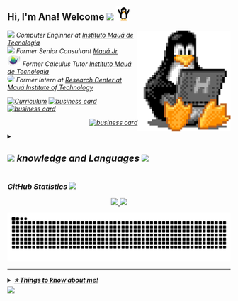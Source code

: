 <h2> Hi, I'm Ana! Welcome  <img src="https://media.giphy.com/media/mGcNjsfWAjY5AEZNw6/giphy.gif" width="50"> <img src="src/linux2.gif" width="30"> </h2>
<img align='right' src="src/Linux1.gif" width="210">


<!-- [![Typing SVG](https://readme-typing-svg.demolab.com?font=Fira+Code&weight=600&pause=1000&color=35E951&width=435&lines=Hi%2C+I'm+Ana!+Welcome)](https://git.io/typing-svg) 
https://readme-typing-svg.demolab.com/demo/?weight=600&color=35E951&lines=Hi%2C+I%27m+Ana!+Welcome -->
<p><em>
<img src="https://media.giphy.com/media/fYSnHlufseco8Fh93Z/giphy.gif" width="30"/>
Computer Enginner at <a href="https://maua.br/"> Instituto Mauá de Tecnologia </a></br> 
<img src="https://github.com/SP-XD/SP-XD/blob/main/images/hyperkitty.gif?raw=true" width="30">
Former Senior Consultant <a href="https://maua.br/">Mauá Jr</a></br> 
<img src="src/animation.gif" width="30">
Former Calculus Tutor <a href="https://mauajr.com/">Instituto Mauá de Tecnologia</a></br>
<img src="https://i.gifer.com/EF93.gif" width="30" style="border-radius: 50%;">
Former Intern at <a href="https://smartcampus.maua.br/"> Research Center at Mauá Institute of Technology </br></a>
	

<p align="left">
  <a href="https://anamarcacini.github.io/AnaMarcacini/AnaMarcacini_eng.pdf"><img alt="Curriculum" title="Curriculum" src="https://img.shields.io/badge/-Curriculum-f25c9b?style=for-the-badge&logo=docusaurus&logoColor=white"/></a>
  <a href="https://anamarcacini.github.io/Cartao-de-Contato/"><img alt="business card" title="business card" src="https://img.shields.io/badge/-business%20card-eb6586?style=for-the-badge&logoColor=white"/></a>
  <a href="https://www.linkedin.com/in/ana-helena/"><img alt="business card" title="business card" src="https://img.shields.io/badge/-LinkedIn-ff398e?style=for-the-badge&logoColor=white"/></a>
</p>
<p align="right">
  <a href="https://www.linkedin.com/in/ana-helena/"><img alt="business card" title="business card" src="https://img.shields.io/github/followers/anamarcacini?label=follow&style=social"/></a>
</p>

<!-- carrd -->

<details>
  <summary> <h2> <img src="https://media2.giphy.com/media/QssGEmpkyEOhBCb7e1/giphy.gif?cid=ecf05e47a0n3gi1bfqntqmob8g9aid1oyj2wr3ds3mg700bl&rid=giphy.gif" width="20" > knowledge and Languages <img src="https://media4.giphy.com/media/LHZyixOnHwDDy/giphy.gif?cid=790b7611c333e2e3dc9f05de1d51523572065e97ec7f77a6&rid=giphy.gif&ct=g" width="40" ></h2>
 </summary>

<!-- https://img.shields.io/badge/<nome_escrito>-<cor_de_fundo?style=for-the-badge&logo=<nome_logo)&logoColor=<cor_do_logo>" target="_blank">
https://www.linkedin.com/pulse/como-criar-badges-figurinhas-personalizadas-github-giacomelli/
https://img.shields.io/badge/<texto_cor_1>-<texto_cor_2>-<cor>?style=for-the-badge
<nome_logo> -> https://simpleicons.org/
-->
<details>
  <summary> <h3> Languages [click here]</h3>
 </summary>

<!-- ### Languages -->
<img src="https://img.shields.io/badge/Python-FFD43B?style=for-the-badge&logo=python&logoColor=blue" target="_blank"/>
<img src="https://img.shields.io/badge/MySQL-005C84?style=for-the-badge&logo=mysql&logoColor=white" target="_blank"/>
<img src="https://img.shields.io/badge/SQLite-07405E?style=for-the-badge&logo=sqlite&logoColor=white" target="_blank"/>
<img src="https://img.shields.io/badge/PostgreSQL-316192?style=for-the-badge&logo=postgresql&logoColor=white" target="_blank"/>
<img src="https://img.shields.io/badge/C-00599C?style=for-the-badge&logo=c&logoColor=white" target="_blank"/>
<img src="https://img.shields.io/badge/Java-ED8B00?style=for-the-badge&logo=java&logoColor=white" target="_blank"/>
<img src="https://img.shields.io/badge/javascript-%23323330.svg?style=for-the-badge&logo=javascript&logoColor=%23F7DF1E" target="_blank"/>
<img src="https://img.shields.io/badge/TypeScript-3178c6?style=for-the-badge&logo=TypeScript&logoColor=white" target="_blank"/>
<img src="https://img.shields.io/badge/-Go-05122A?style=for-the-badge&logo=go"/>
<img src="https://img.shields.io/badge/-bash-4EAA25?style=for-the-badge&logo=gnubash&logoColor=white"/>

  </details>
<details>
  <summary> <h3> Frameworks [click here]</h3>
 </summary>

 <!-- https://img.shields.io/badge/Rust-eeeeee?style=for-the-badge&logo=Rust&logoColor=black)  -->

###

<img src="https://img.shields.io/badge/react-%2320232a.svg?style=for-the-badge&logo=react&logoColor=%2361DAFB" target="_blank"/>
<img src="https://img.shields.io/badge/React%20Native-20232a?style=for-the-badge&logo=react" target="_blank"/>
<img src="https://img.shields.io/badge/Vue.js-eeeeee?style=for-the-badge&logo=Vue.js" target="_blank"/>
<img src="https://img.shields.io/badge/next.js-000000?style=for-the-badge&logo=nextdotjs&logoColor=white">
  </details>

<details>
  <summary> <h3> IDEs [click here]</h3>
 </summary>

<img src="https://img.shields.io/badge/Visual_Studio_Code-0078D4?style=for-the-badge&logo=visual%20studio%20code&logoColor=whit" target="_blank">
<img src="https://img.shields.io/badge/Jupyter-F37626.svg?&style=for-the-badge&logo=Jupyter&logoColor=white" target="_blank"/>
<img src="https://img.shields.io/badge/Colab-F9AB00?style=for-the-badge&logo=googlecolab&color=525252" target="_blank"/>

  </details>

<details>
  <summary> <h3> Technologies [click here]</h3>
 </summary>
<img src="https://img.shields.io/badge/Notion-%23000000.svg?style=for-the-badge&logo=notion&logoColor=white" target="_blank"/>
<img src="https://img.shields.io/badge/PowerBI-F2C811?style=for-the-badge&logo=Power%20BI&logoColor=white" target="_blank"/>
<img src="https://img.shields.io/badge/GIT-E44C30?style=for-the-badge&logo=git&logoColor=white" target="_blank"/>
<img src=https://img.shields.io/badge/Docker-2CA5E0?style=for-the-badge&logo=docker&logoColor=white >
<img src="https://img.shields.io/badge/Microsoft_Excel-217346?style=for-the-badge&logo=microsoft-excel&logoColor=white" target="_blank"/>
<img src="https://img.shields.io/badge/Amazon_AWS-232F3E?style=for-the-badge&logo=amazon-aws&logoColor=white" target="_blank"/>
<img src="https://img.shields.io/badge/node.js-6DA55F?style=for-the-badge&logo=node.js&logoColor=white" target="_blank"/>
<img src=https://img.shields.io/badge/json-5E5C5C?style=for-the-badge&logo=json&logoColor=white >
<img src=https://img.shields.io/badge/npm-CB3837?style=for-the-badge&logo=npm&logoColor=white>
<img src=https://img.shields.io/badge/Markdown-000000?style=for-the-badge&logo=markdown&logoColor=whit >
<img src=https://img.shields.io/badge/Linux-FCC624?style=for-the-badge&logo=linux&logoColor=black >
<img src=https://img.shields.io/badge/Raspberry%20Pi-A22846?style=for-the-badge&logo=Raspberry%20Pi&logoColor=white>
<img src=https://img.shields.io/badge/Microsoft_Office-D83B01?style=for-the-badge&logo=microsoft-office&logoColor=white>
<img src=https://img.shields.io/badge/Figma-F24E1E?style=for-the-badge&logo=figma&logoColor=white>
<img src="https://img.shields.io/badge/anaconda-42B029.svg?&style=for-the-badge&logo=anaconda&logoColor=white"/>
<img src="https://img.shields.io/badge/Trello-%23026AA7.svg?style=for-the-badge&logo=Trello&logoColor=white"/>
<img src="https://img.shields.io/badge/Canva-%2300C4CC.svg?style=for-the-badge&logo=Canva&logoColor=white"/>
<img src="https://img.shields.io/badge/css3-%231572B6.svg?style=for-the-badge&logo=css3&logoColor=white"/>
<img src="https://img.shields.io/badge/html5-%23E34F26.svg?style=for-the-badge&logo=html5&logoColor=white"/>
<img src="https://img.shields.io/badge/gimp-5C5543?style=for-the-badge&logo=gimp&logoColor=white"/>
<img src="https://img.shields.io/badge/kubuntu-0079C1?style=for-the-badge&logo=kubuntu&logoColor=white"/>
<img src="https://img.shields.io/badge/ubuntu-5C5543?style=for-the-badge&logo=ubuntu&logoColor=E95420"/>
<img src="https://img.shields.io/badge/Debian-A81D33?style=for-the-badge&logo=debian&logoColor=white"/>

<!-- <img src=""/> -->

<!-- <img src=https://img.shields.io/badge/Jira-0052CC?style=for-the-badge&logo=Jira&logoColor=white > -->
<!-- <img src="https://img.shields.io/badge/firebase-FFCA28.svg?&style=for-the-badge&logo=firebase&logoColor=white" /> -->
<!-- <img src="https://img.shields.io/badge/Django-092D1F.svg?&style=for-the-badge&logo=Django&logoColor=white"/> -->
  </details>
</details>

### GitHub Statistics <img src="https://media.giphy.com/media/VgCDAzcKvsR6OM0uWg/giphy.gif" width="50">

<div align="center">

  <a href="https://www.linkedin.com/in/ana-helena-marcacini-a06387178" >
  	<img height="200em"src="https://github-readme-stats.vercel.app/api?username=AnaMarcacini&show_icons=true&theme=vue&include_all_commits=true&count_private=true" />
	<img height="200em" src="https://github-readme-stats.vercel.app/api/top-langs/?username=AnaMarcacini&layout=compact&langs_count=7&theme=vue" />
 </div>
 
![Snake animation](https://github.com/AnaMarcacini/AnaMarcacini/blob/output/github-contribution-grid-snake.svg)

---

<details>
  <summary> <b> ⭐️ Things to know about me! </b>
 </summary>

<h4 align="center">Visitor's count :eyes:</h4>

<p align="center"><img src="https://profile-counter.glitch.me/{AnaMarcacini}/count.svg" alt="AnaMarcacini :: Visitor's Count" /></p>

  </details>

<!-- <img src="https://i.giphy.com/media/v1.Y2lkPTc5MGI3NjExN2V0bXBjanU5aWdoZzl2MjFtMWtuZXQ3a2dpams1dzhkdWo2Z3QyZiZlcD12MV9pbnRlcm5hbF9naWZfYnlfaWQmY3Q9Zw/TyQY0zTXX4x0c/giphy.gif" width="30" style="border-radius: 50%;"> -->
<!-- <img src="https://i.gifer.com/GFWM.gif" width="30"> -->

<!-- <img src="" target="_blank"/>
<img src="" target="_blank"/>
<img src="" target="_blank"/>
<img src="" target="_blank"/> -->

<!--
<details>
  <summary> <h3> Titulo</h3>
 </summary>

  </details> -->

<img src="https://capsule-render.vercel.app/api?type=waving&height=103&color=gradient&text=Ana%20Marcacini&section=footer&animation=fadeIn&fontAlignY=84&fontAlign=89&fontSize=21">
<!-- https://capsule-render.vercel.app/ -->
